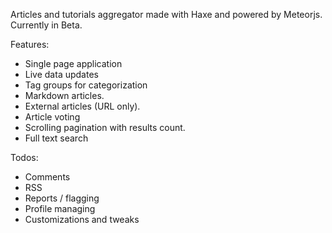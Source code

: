 Articles and tutorials aggregator made with Haxe and powered by Meteorjs. Currently in Beta.

Features:

* Single page application
* Live data updates
* Tag groups for categorization
* Markdown articles.
* External articles (URL only).
* Article voting
* Scrolling pagination with results count.
* Full text search

Todos:

* Comments
* RSS
* Reports / flagging
* Profile managing
* Customizations and tweaks




